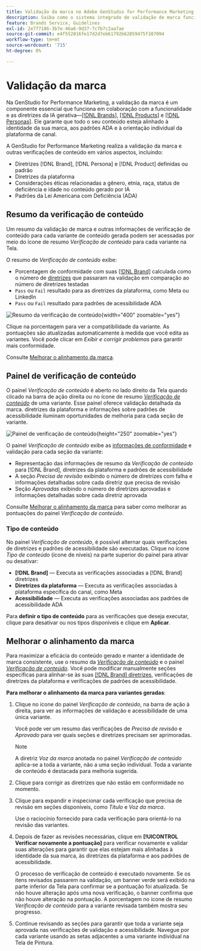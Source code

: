 ```yaml
---
title: Validação da marca no Adobe GenStudio for Performance Marketing
description: Saiba como o sistema integrado de validação de marca funciona no GenStudio for Performance Marketing.
feature: Brands Service, Guidelines
exl-id: 2e777186-3b7e-46a6-9d37-7c7b7c2aa7ae
source-git-commit: e4f552016fe17d2d7eb61792b62859475f107094
workflow-type: tm+mt
source-wordcount: '715'
ht-degree: 0%

---
```


# Validação da marca

Na GenStudio for Performance Marketing, a validação da marca é um componente essencial que funciona em colaboração com a funcionalidade e as diretrizes da IA gerativa—[[!DNL Brands]](/help/user-guide/guidelines/brands.md), [[!DNL Products]](/help/user-guide/guidelines/products.md) e [[!DNL Personas]](/help/user-guide/guidelines/personas.md). Ele garante que todo o seu conteúdo esteja alinhado à identidade da sua marca, aos padrões ADA e à orientação individual da plataforma de canal.

A GenStudio for Performance Marketing realiza a validação da marca e outras verificações de conteúdo em vários aspectos, incluindo:

* Diretrizes [!DNL Brand], [!DNL Persona] e [!DNL Product] definidas ou padrão
* Diretrizes da plataforma
* Considerações éticas relacionadas a gênero, etnia, raça, status de deficiência e idade no conteúdo gerado por IA
* Padrões da Lei Americana com Deficiência (ADA)

## Resumo da verificação de conteúdo

Um resumo da validação de marca e outras informações de verificação de conteúdo para cada variante de conteúdo gerada podem ser acessadas por meio do ícone de resumo _Verificação de conteúdo_ para cada variante na Tela.

O resumo de _Verificação de conteúdo_ exibe:

* Porcentagem de conformidade com suas [[!DNL Brand]](brands.md) calculada como o número de [diretrizes](overview.md) que passaram na validação em comparação ao número de diretrizes testadas
* `Pass` ou `Fail` resultado para as diretrizes da plataforma, como Meta ou LinkedIn
* `Pass` ou `Fail` resultado para padrões de acessibilidade ADA

![Resumo da verificação de conteúdo](/help/assets/content-check-summary.png){width="400" zoomable="yes"}

Clique na porcentagem para ver a compatibilidade da variante. As pontuações são atualizadas automaticamente à medida que você edita as variantes. Você pode clicar em _Exibir e corrigir problemas_ para garantir mais conformidade.

Consulte [Melhorar o alinhamento da marca](#improve-brand-alignment).

## Painel de verificação de conteúdo

O painel _Verificação de conteúdo_ é aberto no lado direito da Tela quando clicado na barra de ação direita _ou_ no ícone de resumo [_Verificação de conteúdo_](#content-check-summary) de uma variante. Esse painel oferece validação detalhada da marca. diretrizes da plataforma e informações sobre padrões de acessibilidade iluminam oportunidades de melhoria para cada seção de variante.

![Painel de verificação de conteúdo](/help/assets/content-check-panel.png){height="250" zoomable="yes"}

O painel _Verificação de conteúdo_ exibe as [informações de conformidade](/help/user-guide/guidelines/overview.md#compliance) e validação para cada seção da variante:

* Representação das informações de resumo da _Verificação de conteúdo_ para [!DNL Brand], diretrizes da plataforma e padrões de acessibilidade
* A seção _Precisa de revisão_ exibindo o número de diretrizes com falha e informações detalhadas sobre cada diretriz que precisa de revisão
* Seção _Aprovadas_ exibindo o número de diretrizes aprovadas e informações detalhadas sobre cada diretriz aprovada

Consulte [Melhorar o alinhamento da marca](#improve-brand-alignment) para saber como melhorar as pontuações do painel _Verificação de conteúdo_.

### Tipo de conteúdo

No painel _Verificação de conteúdo_, é possível alternar quais verificações de diretrizes e padrões de acessibilidade são executadas. Clique no ícone _Tipo de conteúdo_ (ícone de níveis) na parte superior do painel para ativar ou desativar:

* **[!DNL Brand]** — Executa as verificações associadas a [!DNL Brand] diretrizes
* **Diretrizes da plataforma** — Executa as verificações associadas à plataforma específica do canal, como Meta
* **Acessibilidade** — Executa as verificações associadas aos padrões de acessibilidade ADA

Para **definir o tipo de conteúdo** para as verificações que deseja executar, clique para desativar ou nos tipos disponíveis e clique em **Aplicar**.

## Melhorar o alinhamento da marca

Para maximizar a eficácia do conteúdo gerado e manter a identidade de marca consistente, use o resumo da [_Verificação de conteúdo_](#content-check-summary) e o painel [_Verificação de conteúdo_](#content-check-panel). Você pode modificar manualmente seções específicas para alinhar-se às suas [[!DNL Brand] diretrizes](brands.md), verificações de diretrizes da plataforma e verificações de padrões de acessibilidade.

**Para melhorar o alinhamento da marca para variantes geradas**:

1. Clique no ícone do painel _Verificação de conteúdo_, na barra de ação à direita, para ver as informações de validação e acessibilidade de uma única variante.

   Você pode ver um resumo das verificações de _Precisa de revisão_ e _Aprovado_ para ver quais seções e diretrizes precisam ser aprimoradas.

   >[!NOTE]
   >
   > A diretriz _Voz da marca_ anotada no painel _Verificação de conteúdo_ aplica-se a toda a variante, não a uma seção individual. Toda a variante de conteúdo é destacada para melhoria sugerida.

1. Clique para corrigir as diretrizes que não estão em conformidade no momento.
1. Clique para expandir e inspecionar cada verificação que precisa de revisão em seções disponíveis, como _Título_ e _Voz da marca_.

   Use o raciocínio fornecido para cada verificação para orientá-lo na revisão das variantes.

1. Depois de fazer as revisões necessárias, clique em **[!UICONTROL Verificar novamente a pontuação]** para verificar novamente e validar suas alterações para garantir que elas estejam mais alinhadas à identidade da sua marca, às diretrizes da plataforma e aos padrões de acessibilidade.

   O processo de verificação de conteúdo é executado novamente. Se os itens revisados passarem na validação, um banner verde será exibido na parte inferior da Tela para confirmar se a pontuação foi atualizada. Se não houve alteração após uma nova verificação, o banner confirma que não houve alteração na pontuação. A porcentagem no ícone de resumo _Verificação de conteúdo_ para a variante revisada também mostra seu progresso.

1. Continue revisando as seções para garantir que toda a variante seja aprovada nas verificações de validação e acessibilidade. Navegue por cada variante usando as setas adjacentes a uma variante individual na Tela de Pintura.

